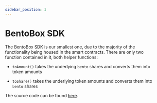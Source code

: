 ```yaml
---
sidebar_position: 3
---
```


# BentoBox SDK

The BentoBox SDK is our smallest one, due to the majority of the functionality being housed in the smart contracts. There are only two function contained in it, both helper functions:

- `toAmount()` takes the underlying `bento` shares and converts them into token amounts

- `toShare()` takes the underlying token amounts and converts them into `bento` shares

The source code can be found [here](https://github.com/sushiswap/sdk/tree/canary/packages/bentobox-sdk).
